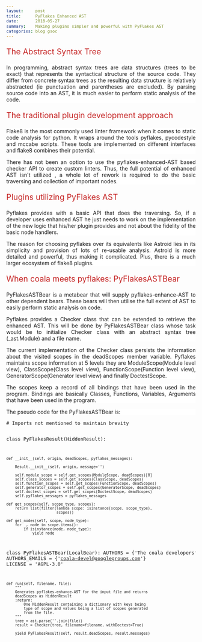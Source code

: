 ```yaml
---
layout:     post
title:      PyFlakes Enhanced AST
date:       2018-05-27
summary:    Making plugins simpler and powerful with PyFlakes AST
categories: blog gsoc
---
```


<p class="heading">The Abstract Syntax Tree</p>
<p class="content">
In programming, abstract syntax trees are data structures (trees to be exact) that represents the syntactical structure of the source code. They differ from concrete syntax trees as the resulting data structure is relatively abstracted (ie punctuation and parentheses are excluded). By parsing source code into an AST, it is much easier to perform static analysis of the code.
<p>

<p class="heading">The traditional plugin development approach</p>
<p class="content">
Flake8 is the most commonly used linter framework when it comes to static code analysis for python. It wraps around the tools pyflakes, pycodestyle and mccabe scripts. These tools are implemented on different interfaces and flake8 combines their potential.
</p>
<p class="content">
There has not been an option to use the pyflakes-enhanced-AST based checker API to create custom linters. Thus, the full potential of enhanced AST isn't utilized , a whole lot of rework is required to do the basic traversing and collection of important nodes.
</p>

<p class="heading">Plugins utilizing PyFlakes AST</p>
<p class="content">
Pyflakes provides with a basic API that does the traversing. So, if a developer uses enhanced AST he just needs to work on the implementation of the new logic that his/her plugin provides and not about the fidelity of the basic node handlers.
</p>
<p class="content">
The reason for choosing pyflakes over its equivalents like Astroid lies in its simplicity and provision of lots of re-usable analysis. Astroid is more detailed and powerful, thus making it complicated. Plus, there is a much larger ecosystem of flake8 plugins.
</p>

<p class="heading">When coala meets pyflakes: PyFlakesASTBear</p>
<p class="content">
PyFlakesASTBear is a metabear that will supply pyflakes-enhance-AST to other dependent bears. These
bears will then utilise the full extent of AST to easily perform static analysis on code.
</p>
<p class="content">
Pyflakes provides a Checker class that can be extended to retrieve the enhanced AST. This will be done by PyFlakesASTBear
class whose task would be to initialize Checker class with an abstract syntax tree (_ast.Module) and a file name.
</p>
<p class="content">
The current implementation of the Checker class persists the information about the visited scopes in the deadScopes member variable.
Pyflakes maintains scope information at 5 levels they are ModuleScope(Module level view), ClassScope(Class level view), FunctionScope(Function level view), GeneratorScope(Generator level view) and finally DoctestScope.
</p>
<p class="content">
The scopes keep a record of all bindings that have been used in the program.
Bindings are basically Classes, Functions, Variables, Arguments that have been used in the program.
</p>
<p class="content">
The pseudo code for the PyFlakesASTBear is:
</p>
<pre>
# Imports not mentioned to maintain brevity

class PyFlakesResult(HiddenResult):

    def __init__(self, origin, deadScopes, pyflakes_messages):

        Result.__init__(self, origin, message='')

        self.module_scope = self.get_scopes(ModuleScope, deadScopes)[0]
        self.class_scopes = self.get_scopes(ClassScope, deadScopes)
        self.function_scopes = self.get_scopes(FunctionScope, deadScopes)
        self.generator_scopes = self.get_scopes(GeneratorScope, deadScopes)
        self.doctest_scopes = self.get_scopes(DoctestScope, deadScopes)
        self.pyflakes_messages = pyflakes_messages

    def get_scopes(self, scope_type, scopes):
        return list(filter(lambda scope: isinstance(scope, scope_type),
                           scopes))

    def get_nodes(self, scope, node_type):
        for _, node in scope.items():
            if isinstance(node, node_type):
                yield node


class PyFlakesASTBear(LocalBear):
    AUTHORS = {'The coala developers'}
    AUTHORS_EMAILS = {'coala-devel@googlegroups.com'}
    LICENSE = 'AGPL-3.0'

    def run(self, filename, file):
        """
        Generates pyflakes-enhance-AST for the input file and returns
        deadScopes as HiddenResult
        :return:
            One HiddenResult containing a dictionary with keys being
            type of scope and values being a list of scopes generated
            from the file.
        """
        tree = ast.parse(''.join(file))
        result = Checker(tree, filename=filename, withDoctest=True)

        yield PyFlakesResult(self, result.deadScopes, result.messages)
</pre>

<style>
.heading {
    color:#c62828;
    font-size:1.5em;
}

.content {
    text-align:justify;
    background: #ffffff;
}

a.hyperlink {
    color:#b71c1c;
    text-decoration-color: red !important;
}

a.hyperlink:hover, a.hyperlink:active {
    color:#c51162;
    text-decoration-color: red !important;
}

pre {
  font-size:0.9em;
}
</style>
